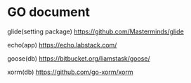 # GO document
glide(setting package)
https://github.com/Masterminds/glide

echo(app)
https://echo.labstack.com/

goose(db)
https://bitbucket.org/liamstask/goose/

xorm(db)
https://github.com/go-xorm/xorm
